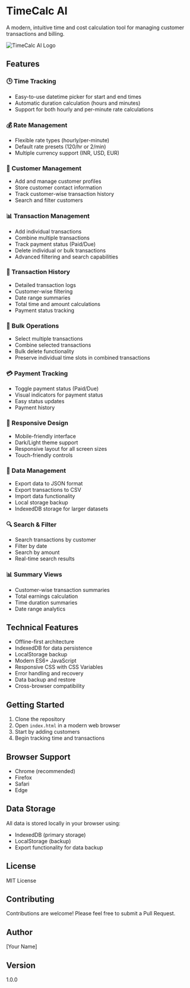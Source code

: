 # TimeCalc AI

A modern, intuitive time and cost calculation tool for managing customer transactions and billing.

![TimeCalc AI Logo](path/to/logo.png) <!-- You can add a logo image later -->

## Features

### 🕒 Time Tracking
- Easy-to-use datetime picker for start and end times
- Automatic duration calculation (hours and minutes)
- Support for both hourly and per-minute rate calculations

### 💰 Rate Management
- Flexible rate types (hourly/per-minute)
- Default rate presets (120/hr or 2/min)
- Multiple currency support (INR, USD, EUR)

### 👥 Customer Management
- Add and manage customer profiles
- Store customer contact information
- Track customer-wise transaction history
- Search and filter customers

### 📊 Transaction Management
- Add individual transactions
- Combine multiple transactions
- Track payment status (Paid/Due)
- Delete individual or bulk transactions
- Advanced filtering and search capabilities

### 📝 Transaction History
- Detailed transaction logs
- Customer-wise filtering
- Date range summaries
- Total time and amount calculations
- Payment status tracking

### 🔄 Bulk Operations
- Select multiple transactions
- Combine selected transactions
- Bulk delete functionality
- Preserve individual time slots in combined transactions

### 💳 Payment Tracking
- Toggle payment status (Paid/Due)
- Visual indicators for payment status
- Easy status updates
- Payment history

### 📱 Responsive Design
- Mobile-friendly interface
- Dark/Light theme support
- Responsive layout for all screen sizes
- Touch-friendly controls

### 💾 Data Management
- Export data to JSON format
- Export transactions to CSV
- Import data functionality
- Local storage backup
- IndexedDB storage for larger datasets

### 🔍 Search & Filter
- Search transactions by customer
- Filter by date
- Search by amount
- Real-time search results

### 📊 Summary Views
- Customer-wise transaction summaries
- Total earnings calculation
- Time duration summaries
- Date range analytics

## Technical Features
- Offline-first architecture
- IndexedDB for data persistence
- LocalStorage backup
- Modern ES6+ JavaScript
- Responsive CSS with CSS Variables
- Error handling and recovery
- Data backup and restore
- Cross-browser compatibility

## Getting Started

1. Clone the repository
2. Open `index.html` in a modern web browser
3. Start by adding customers
4. Begin tracking time and transactions

## Browser Support
- Chrome (recommended)
- Firefox
- Safari
- Edge

## Data Storage
All data is stored locally in your browser using:
- IndexedDB (primary storage)
- LocalStorage (backup)
- Export functionality for data backup

## License
MIT License

## Contributing
Contributions are welcome! Please feel free to submit a Pull Request.

## Author
[Your Name]

## Version
1.0.0
